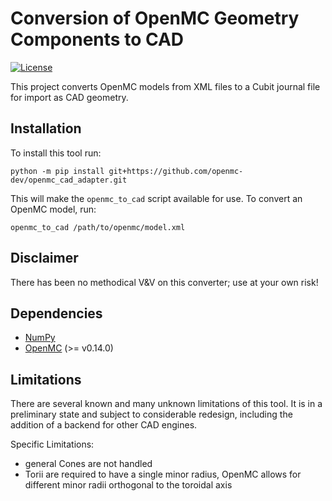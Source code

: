 # Conversion of OpenMC Geometry Components to CAD

[![License](https://img.shields.io/badge/license-MIT-green)](https://opensource.org/licenses/MIT)


This project converts OpenMC models from XML files to a Cubit journal file for import as CAD geometry.

## Installation

To install this tool run:

```shell
python -m pip install git+https://github.com/openmc-dev/openmc_cad_adapter.git
```

This will make the `openmc_to_cad` script available for use. To convert an OpenMC model, run:

```shell
openmc_to_cad /path/to/openmc/model.xml
```

## Disclaimer

There has been no methodical V&V on this converter; use at your own risk!

<a name="deps"></a>
## Dependencies

  - [NumPy](https://numpy.org/)
  - [OpenMC](https://docs.openmc.org/en/stable/) (>= v0.14.0)

## Limitations

There are several known and many unknown limitations of this tool. It is in a
preliminary state and subject to considerable redesign, including the addition
of a backend for other CAD engines.

Specific Limitations:

  - general Cones are not handled
  - Torii are required to have a single minor radius, OpenMC allows for different minor radii orthogonal to the toroidal axis